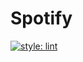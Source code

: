 # Spotify

[![style: lint](https://img.shields.io/badge/style-lint-4BC0F5.svg)](https://pub.dev/packages/lint)
